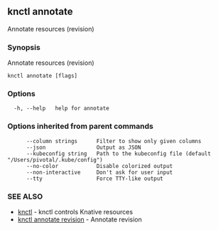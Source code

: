 ## knctl annotate

Annotate resources (revision)

### Synopsis

Annotate resources (revision)

```
knctl annotate [flags]
```

### Options

```
  -h, --help   help for annotate
```

### Options inherited from parent commands

```
      --column strings      Filter to show only given columns
      --json                Output as JSON
      --kubeconfig string   Path to the kubeconfig file (default "/Users/pivotal/.kube/config")
      --no-color            Disable colorized output
      --non-interactive     Don't ask for user input
      --tty                 Force TTY-like output
```

### SEE ALSO

* [knctl](knctl.md)	 - knctl controls Knative resources
* [knctl annotate revision](knctl_annotate_revision.md)	 - Annotate revision

